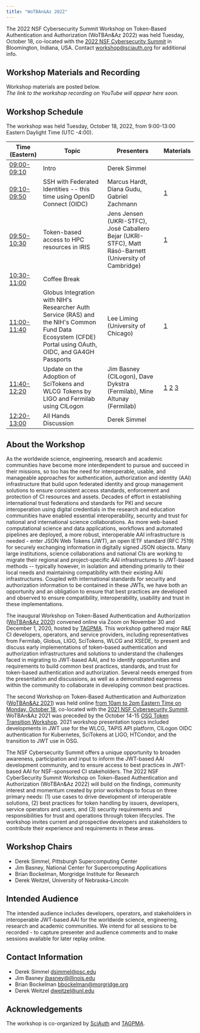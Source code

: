 ```yaml
---
title: "WoTBAn&Az 2022"
---
```


The 2022 NSF Cybersecurity Summit Workshop on Token-Based Authentication and Authorization (WoTBAn&Az 2022) was held Tuesday, October 18, co-located with the [2022 NSF Cybersecurity Summit](https://www.trustedci.org/2022-cybersecurity-summit) in Bloomington, Indiana, USA. Contact <workshop@sciauth.org> for additional info.


Workshop Materials and Recording
--------------------------------    
Workshop materials are posted below.  
*The link to the workshop recording on YouTube will appear here soon.*

Workshop Schedule
------------------

The workshop was held Tuesday, October 18, 2022, from 9:00-13:00 Eastern Daylight Time (UTC -4:00).

Time (Eastern) | Topic | Presenters | Materials
-------------- | ----- | ---------- | ---------
[09:00-09:10](https://www.timeanddate.com/worldclock/fixedtime.html?iso=20221018T0900&p1=3723&am=10) | Intro | Derek Simmel
[09:10-09:50](https://www.timeanddate.com/worldclock/fixedtime.html?iso=20221018T0910&p1=3723&am=40) | SSH with Federated Identities -- this time using OpenID Connect (OIDC) | Marcus Hardt, Diana Gudu, Gabriel Zachmann | [1](https://sciauth.org/workshop/2022/2022-10-18-ssh-oidc.pdf)
[09:50-10:30](https://www.timeanddate.com/worldclock/fixedtime.html?iso=20221018T0950&p1=3723&am=40) | Token-based access to HPC resources in IRIS | Jens Jensen (UKRI-STFC), José Caballero Bejar (UKRI-STFC), Matt Rásó-Barnett (University of Cambridge) | [1](https://sciauth.org/workshop/2022/IRIS-IAM-WoTBAnAnAz-2022.pptx)
[10:30-11:00](https://www.timeanddate.com/worldclock/fixedtime.html?iso=20221018T1030&p1=3723&am=30) | Coffee Break |
[11:00-11:40](https://www.timeanddate.com/worldclock/fixedtime.html?iso=20221018T1100&p1=3723&am=40) | Globus Integration with NIH's Researcher Auth Service (RAS) and the NIH's Common Fund Data Ecosystem (CFDE) Portal using OAuth, OIDC, and GA4GH Passports | Lee Liming (University of Chicago) | [1](https://sciauth.org/workshop/2022/221018_WoTBAnAz_Globus_CFDE_RAS.pdf)
[11:40-12:20](https://www.timeanddate.com/worldclock/fixedtime.html?iso=20221018T1140&p1=3723&am=40) | Update on the Adoption of SciTokens and WLCG Tokens by LIGO and Fermilab using CILogon | Jim Basney (CILogon), Dave Dykstra (Fermilab), Mine Altunay (Fermilab) | [1](https://sciauth.org/workshop/2022/202210-cilogon-tokens.pdf) [2](https://sciauth.org/workshop/2022/Wotbananza_VaultUpdate_20221018.pdf) [3](https://sciauth.org/workshop/2022/Federation_Status_WoTBAn_10_18_22.pdf)
[12:20-13:00](https://www.timeanddate.com/worldclock/fixedtime.html?iso=20221018T1220&p1=3723&am=40) | All Hands Discussion | Derek Simmel

 
About the Workshop
------------------
As the worldwide science, engineering, research and academic communities have become more interdependent to pursue and succeed in their missions, so too has the need for interoperable, usable, and manageable approaches for authentication, authorization and identity (AAI) infrastructure that build upon federated identity and group management solutions to ensure consistent access standards, enforcement and protection of CI resources and assets. Decades of effort in establishing international trust federations and standards for PKI and secure interoperation using digital credentials in the research and education communities have enabled essential interoperability, security and trust for national and international science collaborations. As more web-based computational science and data applications, workflows and automated pipelines are deployed, a more robust, interoperable AAI infrastructure is needed - enter JSON Web Tokens (JWT), an open IETF standard (RFC 7519) for securely exchanging information in digitally signed JSON objects. Many large institutions, science collaborations and national CIs are working to migrate their regional and project-specific AAI infrastructures to JWT-based methods -- typically however, in isolation and attending primarily to their local needs and maintaining compatibility with their existing AAI infrastructures. Coupled with international standards for security and authorization information to be contained in these JWTs, we have both an opportunity and an obligation to ensure that best practices are developed and observed to ensure compatibility, interoperability, usability and trust in these implementations.

The inaugural Workshop on Token-Based Authentication and Authorization ([WoTBAn&Az 2020](https://indico.rnp.br/event/33/)) convened online via Zoom on November 30 and December 1, 2020, hosted by [TAGPMA](http://www.tagpma.org/). This workshop gathered major R&E CI developers, operators, and service providers, including representatives from Fermilab, Globus, LIGO, SciTokens, WLCG and XSEDE, to present and discuss early implementations of token-based authentication and authorization infrastructures and solutions to understand the challenges faced in migrating to JWT-based AAI, and to identify opportunities and requirements to build common best practices, standards, and trust for token-based authentication and authorization. Several needs emerged from the presentation and discussions, as well as a demonstrated eagerness within the community to collaborate in developing common best practices.

The second Workshop on Token-Based Authentication and Authorization ([WoTBAn&Az 2021](https://sciauth.org/workshop/2021/)) was held online [from 10am to 2pm Eastern Time on Monday, October 18](https://www.timeanddate.com/worldclock/fixedtime.html?msg=WoTBAn%26Az+2021&iso=20211018T10&p1=3723&ah=4), co-located with the [2021 NSF Cybersecurity Summit](https://www.trustedci.org/2021-cybersecurity-summit). WoTBAn&Az 2021 was preceded by the October 14-15 [OSG Token Transition Workshop](https://opensciencegrid.org/events/Token-Transition-Workshop/). 2021 workshop presentation topics included developments in JWT use for the WLCG, TAPIS API platform, CILogon OIDC authentication for Kubernetes, SciTokens at LIGO, HTCondor, and the transition to JWT use in OSG.

The NSF Cybersecurity Summit offers a unique opportunity to broaden awareness, participation and input to inform the JWT-based AAI development community, and to ensure access to best practices in JWT-based AAI for NSF-sponsored CI stakeholders. The 2022 NSF CyberSecurity Summit Workshop on Token-Based Authentication and Authorization (WoTBAn&Az 2022) will build on the findings, community interest and momentum created by prior workshops to focus on three primary needs: (1) use cases to drive development of interoperable solutions, (2) best practices for token handling by issuers, developers, service operators and users, and (3) security requirements and responsibilities for trust and operations through token lifecycles. The workshop invites current and prospective developers and stakeholders to contribute their experience and requirements in these areas.

Workshop Chairs
---------------
* Derek Simmel, Pittsburgh Supercomputing Center
* Jim Basney, National Center for Supercomputing Applications
* Brian Bockelman, Morgridge Institute for Research
* Derek Weitzel, University of Nebraska-Lincoln

Intended Audience
--------------------------------------
The intended audience includes developers, operators, and stakeholders in interoperable JWT-based AAI for the worldwide science, engineering, research and academic communities.
We intend for all sessions to be recorded - to capture presenter and audience comments and to make sessions available for later replay online.

Contact Information
-------------------
* Derek Simmel <dsimmel@psc.edu>
* Jim Basney <jbasney@illinois.edu>
* Brian Bockelman <bbockelman@morgridge.org>
* Derek Weitzel <dweitzel@unl.edu>

Acknowledgements
----------------
The workshop is co-organized by [SciAuth](https://sciauth.org/) and [TAGPMA](http://www.tagpma.org/).
